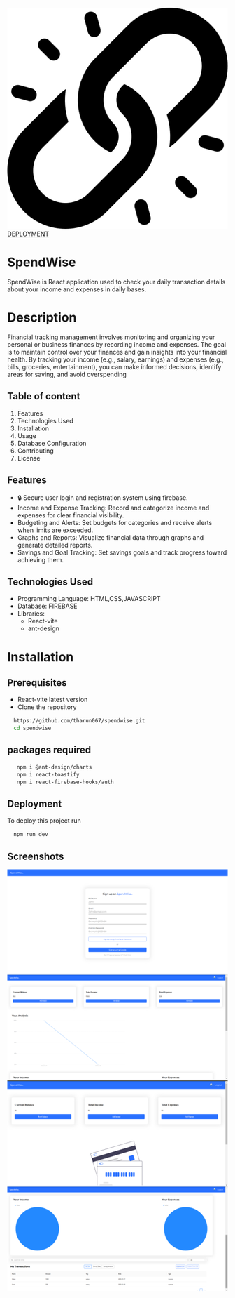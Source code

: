 ![ ](<public/link.png>) [DEPLOYMENT](https://spendwise-tharun-chavas-projects.vercel.app/)

# SpendWise
SpendWise is React application used to check your daily
transaction details about your income and expenses in daily bases.
# Description
Financial tracking management involves monitoring and organizing your personal or business finances by recording income and expenses. The goal is to maintain control over your finances and gain insights into your financial health. By tracking your income (e.g., salary, earnings) and expenses (e.g., bills, groceries, entertainment), you can make informed decisions, identify areas for saving, and avoid overspending




## Table of content
1. Features
2. Technologies Used
3. Installation
4. Usage
5. Database Configuration
6. Contributing
7. License

## Features

- 🔒 Secure user login and registration system using firebase.
- Income and Expense Tracking: Record and categorize income and expenses for clear financial visibility.
- Budgeting and Alerts: Set budgets for categories and receive alerts when limits are exceeded.
- Graphs and Reports: Visualize financial data through graphs and generate detailed reports.
- Savings and Goal Tracking: Set savings goals and track progress toward achieving them.


## Technologies Used
- Programming Language: HTML,CSS,JAVASCRIPT
- Database: FIREBASE
- Libraries:
    + React-vite
    + ant-design 
# Installation

## Prerequisites
- React-vite latest version
- Clone the repository
```bash
  https://github.com/tharun067/spendwise.git
  cd spendwise
```
## packages required
```bash
   npm i @ant-design/charts
   npm i react-toastify
   npm i react-firebase-hooks/auth
```
    
## Deployment

To deploy this project run 

```bash
  npm run dev
```
## Screenshots
![alt text](<public/Screenshot 1.png>)
![alt text](<public/Screenshot 2.png>)
![alt text](<public/Screenshot 3.png>)
![alt text](<public/Screenshot 4.png>)
